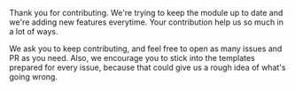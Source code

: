Thank you for contributing.
We're trying to keep the module up to date and we're adding new features everytime.
Your contribution help us so much in a lot of ways.

We ask you to keep contributing, and feel free to open as many issues and PR as you need.
Also, we encourage you to stick into the templates prepared for every issue, because that could give us a rough idea of what's going wrong. 